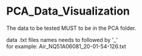 # PCA_Data_Visualization

The data to be tested MUST to be in the PCA folder.

data .txt files names needs to followed by '_' \
for example: Air_NQ51A06081_20-01-54-126.txt
